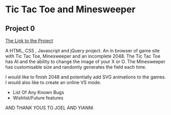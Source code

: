 # Tic Tac Toe and Minesweeper

## Project 0

[The Link to the Project](https://anthonygdoueihi.github.io/project0/)

A HTML, CSS , Javascript and jQuery project. An in browser of game site with Tic Tac Toe, Minesweeper and an incomplete 2048.
The Tic Tac Toe has AI and the ability to change the image of your X or O. The Minesweeper has customisable size and randomly generates the field each time.

I would like to finish 2048 and potentially add SVG animations to the games. I would also like to create an online VS mode.

- List Of Any Known Bugs
- Wishlist/Future features

AND THANK YOUS TO JOEL AND YIANNI
